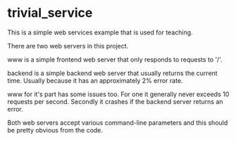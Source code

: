 # trivial_service

This is a simple web services example that is used for teaching.

There are two web servers in this project.

www is a simple frontend web server that only responds to requests to '/'.

backend is a simple backend web server that usually returns the current time.  Usually because it has an
approximately 2% error rate.

www for it's part has some issues too. For one it generally never exceeds 10 requests per second.  Secondly
it crashes if the backend server returns an error.

Both web servers accept various command-line parameters and this should be pretty obvious from the code.
